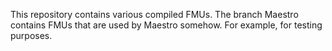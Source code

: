 This repository contains various compiled FMUs.
The branch Maestro contains FMUs that are used by Maestro somehow. For example, for testing purposes.

